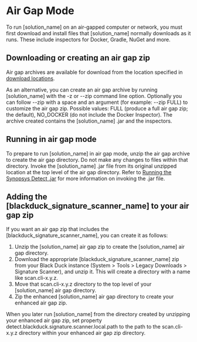 # Air Gap Mode

To run [solution_name] on an air-gapped computer or network, you must first download and install
files that [solution_name] normally downloads as it runs. These include inspectors
for Docker, Gradle, NuGet and more.

## Downloading or creating an air gap zip

Air gap archives are available for download from the location specified in [download locations](downloadlocations.md).

As an alternative, you can create an air gap archive by running [solution_name] with the
-z or --zip command line option.
Optionally you can follow --zip with a space and an argument (for example: --zip FULL) to customize the air gap zip. Possible values: FULL (produce a full air gap zip; the default), NO_DOCKER (do not include the Docker Inspector).
The archive created contains the [solution_name] .jar and the inspectors.

## Running in air gap mode

To prepare to run [solution_name] in air gap mode, unzip the air gap archive to create the air gap directory.
Do not make any changes to files within that directory.
Invoke the [solution_name] .jar file from its original unzipped location at the top level of the air gap directory.
Refer to [Running the Synopsys Detect .jar](basics/runningjar.md) for more information on invoking the .jar file.

## Adding the [blackduck_signature_scanner_name] to your air gap zip

If you want an air gap zip that includes the [blackduck_signature_scanner_name], you can create it as follows:

1. Unzip the [solution_name] air gap zip to create the [solution_name] air gap directory.
1. Download the appropriate [blackduck_signature_scanner_name] zip from your Black Duck instance (System > Tools > Legacy Downloads > Signature Scanner), and unzip it. This will create a directory with a name like scan.cli-x.y.z.
1. Move that scan.cli-x.y.z directory to the top level of your [solution_name] air gap directory.
1. Zip the enhanced [solution_name] air gap directory to create your enhanced air gap zip.

When you later run [solution_name] from the directory created by unzipping your enhanced air gap zip, set property detect.blackduck.signature.scanner.local.path to the path to the scan.cli-x.y.z directory within your enhanced air gap zip directory.
